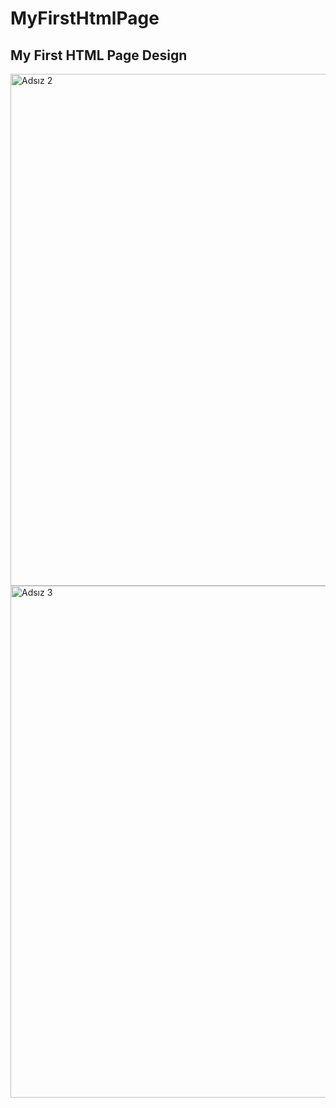 # MyFirstHtmlPage
<h2> My First HTML Page Design </h2>
<img width="819" alt="Adsız 2" src="https://user-images.githubusercontent.com/93087643/170580576-82d9b01f-87d5-499b-b74a-d02a935dc863.png">
<img width="819" alt="Adsız 3" src="https://user-images.githubusercontent.com/93087643/170580732-3147a67c-5e6b-4ab9-b122-0e5425b6fb46.png">
